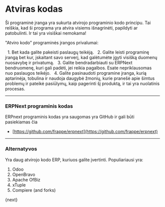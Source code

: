 <!-- add-breadcrumbs -->
# Atviras kodas

Ši programinė įranga yra sukurta atvirojo programinio kodo principu. Tai reiškia, kad ši programa yra atvira visiems išnagrinėti, papildyti ar patobulinti. Ir tai yra visiškai nemokama!

"Atviro kodo" programinės įrangos privalumai:

  1. Bet kada galite pakeisti paslaugų teikėją.
  2. Galite leisti programinę įrangą bet kur, įskaitant savo serverį, kad galėtumėte įgyti visišką duomenų nuosavybę ir privatumą.
  3. Galite bendradarbiauti su ERPNext bendruomenę, kuri gali padėti, jei reikia pagalbos. Esate nepriklausomas nuo paslaugos teikėjo.
  4. Galite pasinaudoti programine įranga, kurią aptarinėja, tobulina ir naudoja daugybė žmonių, kurie pranešė apie šimtus problemų ir pateikė pasiūlymų, kaip pagerinti šį produktą, ir tai yra nuolatinis procesas.

---

### ERPNext programinis kodas

ERPnext programinis kodas yra saugomas yra GitHub ir gali būti pasiekiamas čia

- [https://github.com/frappe/erpnext](https://github.com/frappe/erpnext)

---

### Alternatyvos

Yra daug atvirojo kodo ERP, kuriuos galite įvertinti. Populiariausi yra:

  1. Odoo
  2. OpenBravo
  3. Apache OfBiz
  4. xTuple
  5. Compiere (and forks)

{next}
